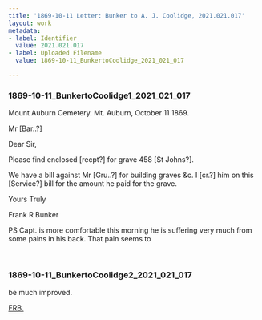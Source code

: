 ```yaml
---
title: '1869-10-11 Letter: Bunker to A. J. Coolidge, 2021.021.017'
layout: work
metadata:
- label: Identifier
  value: 2021.021.017
- label: Uploaded Filename
  value: 1869-10-11_BunkertoCoolidge_2021_021_017

---
```

<div class="pages">
<div id="page-1816962">
<h3><a name="page-1816962">1869-10-11_BunkertoCoolidge1_2021_021_017</a></h3>
<div class="page-content">
<p>Mount Auburn Cemetery.<span class='line-break'> </span>Mt. Auburn, October 11 1869.</p>
<p>Mr [Bar..?]</p>
<p>Dear Sir,</p>
<p>Please find enclosed [recpt?]<span class='line-break'> </span>for grave 458 [St Johns?].</p>
<p>We have a bill against<span class='line-break'> </span>Mr [Gru..?] for building graves &amp;c.<span class='line-break'> </span>I [cr.?] him on this [Service?] bill<span class='line-break'> </span>for the amount he paid for<span class='line-break'> </span>the grave.</p>
<p>Yours Truly</p>
<p>Frank R Bunker</p>
<p>PS Capt. is more comfortable<span class='line-break'> </span>this morning he is suffering<span class='line-break'> </span>very much from some pains<span class='line-break'> </span>in his back. That pain seems to<span class='line-break'> </span></p>
</div>
</div>
<br />
<div id="page-1816963">
<h3><a name="page-1816963">1869-10-11_BunkertoCoolidge2_2021_021_017</a></h3>
<div class="page-content">
<p>be much improved.</p>
<p><u>FRB.</u></p>
</div>
</div>
<br />
</div>
